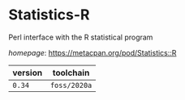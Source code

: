 # Statistics-R

Perl interface with the R statistical program

*homepage*: <https://metacpan.org/pod/Statistics::R>

version | toolchain
--------|----------
``0.34`` | ``foss/2020a``
